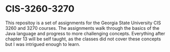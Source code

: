 # CIS-3260-3270 
This repositoy is a set of assignments for the Georgia State University CIS 3260 and 3270 courses. The assignments walk through the basics of the Java language and progress to more challenging concepts. Everything after chapter 13 will be self taught, as the classes did not cover these concepts but I was intrigued enough to learn.
